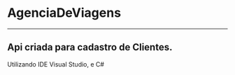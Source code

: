 # AgenciaDeViagens
____

## Api criada para cadastro de Clientes.

<p>Utilizando IDE Visual Studio, e C#</p>
